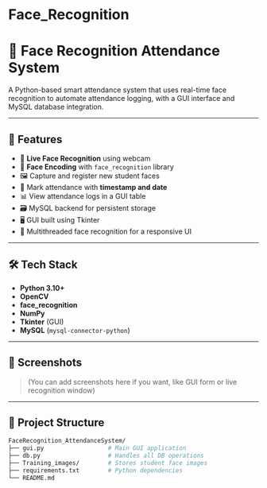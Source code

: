 # Face_Recognition

# 🧠 Face Recognition Attendance System

A Python-based smart attendance system that uses real-time face recognition to automate attendance logging, with a GUI interface and MySQL database integration.

---

## 🚀 Features

- 🎥 **Live Face Recognition** using webcam
- 🧠 **Face Encoding** with `face_recognition` library
- 🖼️ Capture and register new student faces
- 🧾 Mark attendance with **timestamp and date**
- 📊 View attendance logs in a GUI table
- 🗃️ MySQL backend for persistent storage
- 🖥️ GUI built using Tkinter
- 🧵 Multithreaded face recognition for a responsive UI

---

## 🛠️ Tech Stack

- **Python 3.10+**
- **OpenCV**
- **face_recognition**
- **NumPy**
- **Tkinter** (GUI)
- **MySQL** (`mysql-connector-python`)

---

## 📸 Screenshots

> (You can add screenshots here if you want, like GUI form or live recognition window)

---

## 📁 Project Structure

```bash
FaceRecognition_AttendanceSystem/
├── gui.py                  # Main GUI application
├── db.py                   # Handles all DB operations
├── Training_images/        # Stores student face images
├── requirements.txt        # Python dependencies
└── README.md
